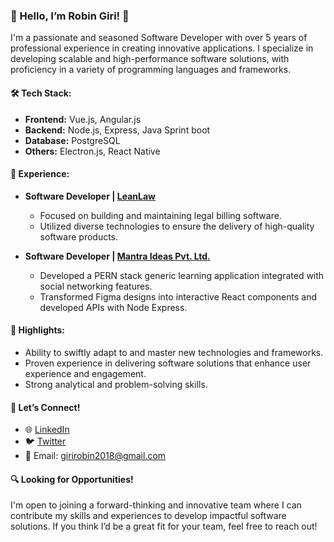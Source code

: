 ### 👋 Hello, I’m Robin Giri! 🚀

I'm a passionate and seasoned Software Developer with over 5 years of professional experience in creating innovative applications. I specialize in developing scalable and high-performance software solutions, with proficiency in a variety of programming languages and frameworks.

#### 🛠️ **Tech Stack:**
- **Frontend:** Vue.js, Angular.js
- **Backend:** Node.js, Express, Java Sprint boot
- **Database:** PostgreSQL
- **Others:** Electron.js, React Native

#### 🏢 **Experience:**
- **Software Developer | [LeanLaw](https://www.leanlaw.co/)**
   - Focused on building and maintaining legal billing software.
   - Utilized diverse technologies to ensure the delivery of high-quality software products.
   
- **Software Developer | [Mantra Ideas Pvt. Ltd.](http://www.mantraideas.com/)**
   - Developed a PERN stack generic learning application integrated with social networking features.
   - Transformed Figma designs into interactive React components and developed APIs with Node Express.

#### 🌟 **Highlights:**
- Ability to swiftly adapt to and master new technologies and frameworks.
- Proven experience in delivering software solutions that enhance user experience and engagement.
- Strong analytical and problem-solving skills.

#### 🤝 **Let’s Connect!**
- 🌐 [LinkedIn](https://www.linkedin.com/in/robin-giri-3656b3179/)
- 🐦 [Twitter](https://twitter.com/robinGiri18)
- 📧 Email: girirobin2018@gmail.com

#### 🔍 **Looking for Opportunities!**
I'm open to joining a forward-thinking and innovative team where I can contribute my skills and experiences to develop impactful software solutions. If you think I’d be a great fit for your team, feel free to reach out!



<!---
robinGiri/robinGiri is a ✨ special ✨ repository because its `README.md` (this file) appears on your GitHub profile.
You can click the Preview link to take a look at your changes.
--->
